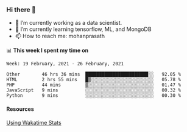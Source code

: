 ### Hi there 👋

- 🔭 I’m currently working as a data scientist.
- 🌱 I’m currently learning tensorflow, ML, and MongoDB
- 📫 How to reach me: mohanprasath

📊 **This week I spent my time on**
<!--START_SECTION:waka-->
```text
Week: 19 February, 2021 - 26 February, 2021

Other        46 hrs 36 mins  ███████████████████████░░   92.05 % 
HTML         2 hrs 55 mins   █▒░░░░░░░░░░░░░░░░░░░░░░░   05.78 % 
PHP          44 mins         ▒░░░░░░░░░░░░░░░░░░░░░░░░   01.47 % 
JavaScript   9 mins          ░░░░░░░░░░░░░░░░░░░░░░░░░   00.32 % 
Python       9 mins          ░░░░░░░░░░░░░░░░░░░░░░░░░   00.30 % 
```
<!--END_SECTION:waka-->

#### Resources
[Using Wakatime Stats](https://github.com/marketplace/actions/waka-readme)
